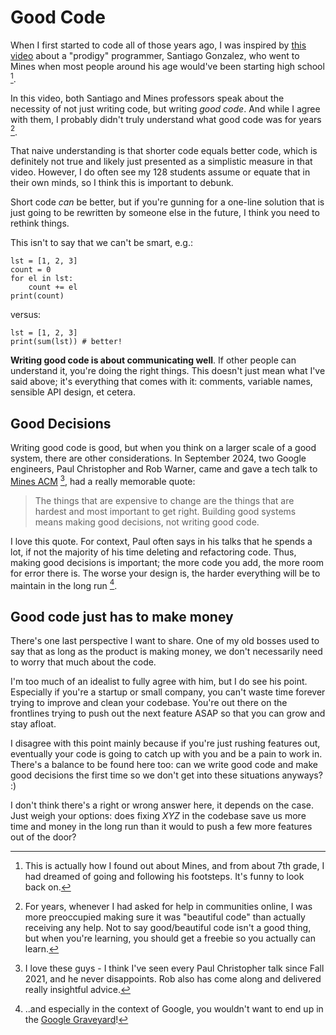 # Good Code

When I first started to code all of those years ago,
I was inspired by [this video](https://www.youtube.com/watch?v=DBXZWB_dNsw)
about a "prodigy" programmer, Santiago Gonzalez, who went to Mines when
most people around his age would've been starting high school [^ref1].

In this video, both Santiago and Mines professors speak about the necessity
of not just writing code, but writing *good code*. And while I agree with them,
I probably didn't truly understand what good code was for years [^ref2].

That naive understanding is that shorter code equals better code, which is
definitely not true and likely just presented as a simplistic measure in that
video. However, I do often see my 128 students assume or equate that in their
own minds, so I think this is important to debunk.

Short code *can* be better, but if you're gunning for a one-line solution that
is just going to be rewritten by someone else in the future, I think you need to
rethink things.

This isn't to say that we can't be smart, e.g.:
```
lst = [1, 2, 3]
count = 0
for el in lst:
    count += el
print(count)
```
versus:
```
lst = [1, 2, 3]
print(sum(lst)) # better!
```

**Writing good code is about communicating well**. If other people can
understand it, you're doing the right things. This doesn't just mean what
I've said above; it's everything that comes with it: comments, variable names,
sensible API design, et cetera.

## Good Decisions

Writing good code is good, but when you think on a larger scale of a good
system, there are other considerations. In September 2024, two Google engineers, Paul 
Christopher and Rob Warner, came and gave a tech talk to [Mines ACM](https://acm.mines.edu) [^ref3],
had a really memorable quote:

> The things that are expensive to change are the things that are hardest and most important to get right. Building good systems means making good decisions, not writing good code.

I love this quote. For context, Paul often says in his talks that he spends a lot,
if not the majority of his time deleting and refactoring code. Thus, making
good decisions is important; the more code you add, the more room for error there is.
The worse your design is, the harder everything will be to maintain in the long run [^ref4].

## Good code just has to make money

There's one last perspective I want to share. One of my old bosses used
to say that as long as the product is making money, we don't necessarily
need to worry that much about the code.

I'm too much of an idealist to fully agree with him, but I do see his point.
Especially if you're a startup or small company, you can't waste time forever
trying to improve and clean your codebase. You're out there on the frontlines
trying to push out the next feature ASAP so that you can grow and stay afloat.

I disagree with this point mainly because if you're just rushing features out,
eventually your code is going to catch up with you and be a pain to work in.
There's a balance to be found here too: can we write good code and make good
decisions the first time so we don't get into these situations anyways? :)

I don't think there's a right or wrong answer here, it depends on the case.
Just weigh your options: does fixing *XYZ* in the codebase save us more time
and money in the long run than it would to push a few more features out of the door?


[^ref1]: This is actually how I found out about Mines, and from about 7th grade,
I had dreamed of going and following his footsteps. It's funny to look back on.

[^ref2]: For years, whenever I had asked for help in communities online, I was more
preoccupied making sure it was "beautiful code" than actually receiving any help.
Not to say good/beautiful code isn't a good thing, but when you're learning, you
should get a freebie so you actually can learn.

[^ref3]: I love these guys - I think I've seen every Paul Christopher talk since
Fall 2021, and he never disappoints. Rob also has come along and delivered really
insightful advice.

[^ref4]: ..and especially in the context of Google, you wouldn't want to end up
in the [Google Graveyard](https://killedbygoogle.com)!

